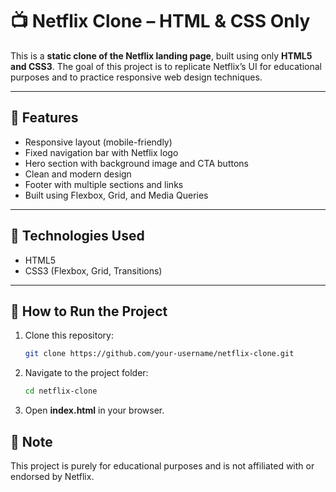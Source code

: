 # 📺 Netflix Clone – HTML & CSS Only

This is a **static clone of the Netflix landing page**, built using only **HTML5 and CSS3**. The goal of this project is to replicate Netflix’s UI for educational purposes and to practice responsive web design techniques.

---

## 🔧 Features

- Responsive layout (mobile-friendly)
- Fixed navigation bar with Netflix logo
- Hero section with background image and CTA buttons
- Clean and modern design
- Footer with multiple sections and links
- Built using Flexbox, Grid, and Media Queries

---

## 📁 Technologies Used

- HTML5
- CSS3 (Flexbox, Grid, Transitions)

---

## 🚀 How to Run the Project

1. Clone this repository:
   ```bash
   git clone https://github.com/your-username/netflix-clone.git
2. Navigate to the project folder:
   ```bash
   cd netflix-clone
3. Open **index.html** in your browser.

## 📌 Note
This project is purely for educational purposes and is not affiliated with or endorsed by Netflix.

